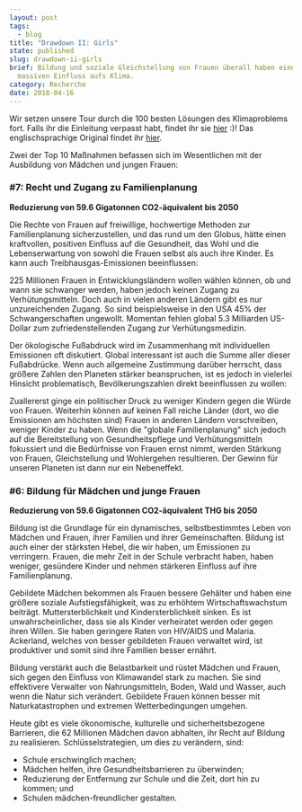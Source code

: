 ```yaml
---
layout: post
tags:
  - blog
title: "Drawdown II: Girls"
state: published
slug: drawdown-ii-girls
brief: Bildung und soziale Gleichstellung von Frauen überall haben einen
  massiven Einfluss aufs Klima.
category: Recherche
date: 2018-04-16
---
```


Wir setzen unsere Tour durch die 100 besten Lösungen des Klimaproblems fort. Falls ihr die Einleitung verpasst habt, findet ihr sie [hier](https://actree.org/blog/drawdown-i-einleitung) :)! Das englischsprachige Original findet ihr [hier](https://www.drawdown.org).

Zwei der Top 10 Maßnahmen befassen sich im Wesentlichen mit der Ausbildung von Mädchen und jungen Frauen:

### \#7: Recht und Zugang zu Familienplanung

**Reduzierung von 59.6 Gigatonnen CO2-äquivalent bis 2050**

Die Rechte von Frauen auf freiwillige, hochwertige Methoden zur Familienplanung sicherzustellen, und das rund um den Globus, hätte einen kraftvollen, positiven Einfluss auf die Gesundheit, das Wohl und die Lebenserwartung von sowohl die Frauen selbst als auch ihre Kinder. Es kann auch Treibhausgas-Emissionen beeinflussen:

225 Millionen Frauen in Entwicklungsländern wollen wählen können, ob und wann sie schwanger werden, haben jedoch keinen Zugang zu Verhütungsmitteln. Doch auch in vielen anderen Ländern gibt es nur unzureichenden Zugang. So sind beispielsweise in den USA 45% der Schwangerschaften ungewollt. Momentan fehlen global 5.3 Milliarden US-Dollar zum zufriedenstellenden Zugang zur Verhütungsmedizin.

Der ökologische Fußabdruck wird im Zusammenhang mit individuellen Emissionen oft diskutiert. Global interessant ist auch die Summe aller dieser Fußabdrücke. Wenn auch allgemeine Zustimmung darüber herrscht, dass größere Zahlen den Planeten stärker beanspruchen, ist es jedoch in vielerlei Hinsicht problematisch, Bevölkerungszahlen direkt beeinflussen zu wollen:

Zuallererst ginge ein politischer Druck zu weniger Kindern gegen die Würde von Frauen. Weiterhin können auf keinen Fall reiche Länder (dort, wo die Emissionen am höchsten sind) Frauen in anderen Ländern vorschreiben, weniger Kinder zu haben. Wenn die "globale Familienplanung" sich jedoch auf die Bereitstellung von Gesundheitspflege und Verhütungsmitteln fokussiert und die Bedürfnisse von Frauen ernst nimmt, werden Stärkung von Frauen, Gleichstellung und Wohlergehen resultieren. Der Gewinn für unseren Planeten ist dann nur ein Nebeneffekt.

### \#6: Bildung für Mädchen und junge Frauen

**Reduzierung von 59.6 Gigatonnen CO2-äquivalent THG bis 2050**

Bildung ist die Grundlage für ein dynamisches, selbstbestimmtes Leben von Mädchen und Frauen, ihrer Familien und ihrer Gemeinschaften. Bildung ist auch einer der stärksten Hebel, die wir haben, um Emissionen zu verringern. Frauen, die mehr Zeit in der Schule verbracht haben, haben weniger, gesündere Kinder und nehmen stärkeren Einfluss auf ihre Familienplanung.

Gebildete Mädchen bekommen als Frauen bessere Gehälter und haben eine größere soziale Aufstiegsfähigkeit, was zu erhöhtem Wirtschaftswachstum beiträgt. Muttersterblichkeit und Kindersterblichkeit sinken. Es ist unwahrscheinlicher, dass sie als Kinder verheiratet werden oder gegen ihren Willen. Sie haben geringere Raten von HIV/AIDS und Malaria. Ackerland, welches von besser gebildeten Frauen verwaltet wird, ist produktiver und somit sind ihre Familien besser ernährt.

Bildung verstärkt auch die Belastbarkeit und rüstet Mädchen und Frauen, sich gegen den Einfluss von Klimawandel stark zu machen. Sie sind effektivere Verwalter von Nahrungsmitteln, Boden, Wald und Wasser, auch wenn die Natur sich verändert. Gebildete Frauen können besser mit Naturkatastrophen und extremen Wetterbedingungen umgehen.

Heute gibt es viele ökonomische, kulturelle und sicherheitsbezogene Barrieren, die 62 Millionen Mädchen davon abhalten, ihr Recht auf Bildung zu realisieren. Schlüsselstrategien, um dies zu verändern, sind:
- Schule erschwinglich machen;
- Mädchen helfen, ihre Gesundheitsbarrieren zu überwinden;
- Reduzierung der Entfernung zur Schule und die Zeit, dort hin zu kommen; und
- Schulen mädchen-freundlicher gestalten.